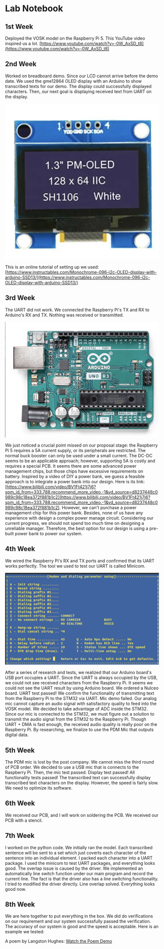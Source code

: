 # Lab Notebook

## 1st Week
Deployed the VOSK model on the Raspberry Pi 5. This YouTube video inspired us a lot.
[https://www.youtube.com/watch?v=-0W_AxSD_t8](https://www.youtube.com/watch?v=-0W_AxSD_t8)

## 2nd Week
Worked on breadboard demo. Since our LCD cannot arrive before the demo date. We used the gme12864 OLED display with an Arduino to show transcribed texts for our demo. The display could successfully displayed characters. Then, our next goal is displaying received text from UART on the display.

![OLED Display](oled_display_gme12864.png)

This is an online tutorial of setting up we used: [https://www.instructables.com/Monochrome-096-i2c-OLED-display-with-arduino-SSD13/](https://www.instructables.com/Monochrome-096-i2c-OLED-display-with-arduino-SSD13/)

## 3rd Week
The UART did not work. We connected the Raspberry Pi's TX and RX to Arduino's RX and TX. Nothing was received or transmitted.

![Arduino Uno R3](arduino_uno_r3.png)

We just noticed a crucial point missed on our proposal stage: the Raspberry Pi 5 requires a 5A current supply, or its peripherals are restricted. The normal buck booster can only be used under a small current. The DC-DC seems to be an applicable approach; however, supporting 5A is costly and requires a special PCB. It seems there are some advanced power management chips, but those chips have excessive requirements on battery. Inspired by a video of DIY a power bank, we guess a feasible approach is to integrate a power bank into our design. Here is its link: [https://www.bilibili.com/video/BV1Ft421j7j6?spm_id_from=333.788.recommend_more_video.-1&vd_source=d8237448c0989c98c18ea372f881b1c2](https://www.bilibili.com/video/BV1Ft421j7j6?spm_id_from=333.788.recommend_more_video.-1&vd_source=d8237448c0989c98c18ea372f881b1c2). However, we can't purchase a power management chip for this power bank. Besides, none of us have any experience with design a complex power manage circuit. Considering our current progress, we should not spend too much time on designing a unreliable manager. Therefore, the best option for our design is using a pre-built power bank to power our system.

## 4th Week
We wired the Raspberry Pi's RX and TX ports and confirmed that its UART works perfectly. The tool we used to test our UART is called Minicom.

![Minicom Setup](minicom_modem_setup.png)

After a series of research and tests, we realized that our Arduino board's USB port occupies a UART. Since the UART is always occupied by the USB, we could not see received characters from the Raspberry Pi. It seems we could not see the UART result by using Arduino board. We ordered a Nulceo board.
UART test passed! We confirm the functionality of transmitting text from the Raspberry Pi to the STM32 via UART.
Mic demo failed. Our analog mic cannot capture an audio signal with satisfactory quality to feed into the VOSK model. We decided to take advantage of ADC inside the STM32.
Since our mic is connected to the STM32, we must figure out a solution to transmit the audio signal from the STM32 to the Raspberry Pi. Though UART + DMA is fast enough, the received audio quality is really poor on the Raspberry Pi. By researching, we finalize to use the PDM Mic that outputs digital data.

## 5th Week
The PDM mic is lost by the post company. We cannot miss the third round of PCB order. We decided to use a USB mic that is connects to the Raspberry Pi. Then, the mic test passed.
Display test passed! All functionality tests passed! The transcribed text can successfully display transcribed text characters on the display. However, the speed is fairly slow. We need to optimize its software.

## 6th Week
We received our PCB, and I will work on soldering the PCB.
We received our PCB with a stencil.

## 7th Week
I worked on the python code. We initially ran the model. Each transcribed sentence will be sent to a set which just coverts each character of the sentence into an individual element. I packed each character into a UART package. I used the minicom to test UART packages, and everything looks good.
The overlap issue is caused by the driver. We implemented an automatically line switch function under our main program and record the current line. The fact is that the driver also has a line switching functionality. I tried to modified the driver directly.
Line overlap solved. Everything looks good now.

## 8th Week
We are here together to put everything in the box. We did do verifications on our requirement and our system successfully passed the verification.
The accuracy of our system is good and the speed is acceptable. Here is an example we tested:

A poem by Langston Hughes:
[Watch the Poem Demo](project_demo_video.mp4)
